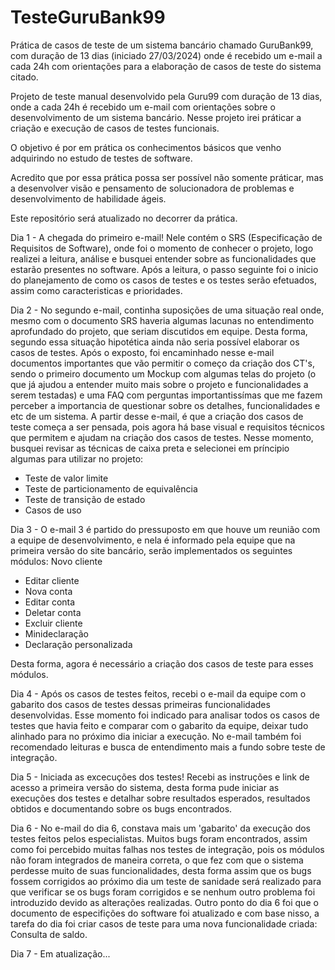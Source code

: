 # TesteGuruBank99
 Prática de casos de teste de um sistema bancário chamado GuruBank99, com duração de 13 dias (iniciado 27/03/2024) onde é recebido um e-mail a cada 24h com orientações para a elaboração de casos de teste do sistema citado.


 Projeto de teste manual desenvolvido pela Guru99 com duração de 13 dias, onde a cada 24h é recebido um e-mail com orientações sobre o desenvolvimento de um sistema bancário. Nesse projeto irei práticar a criação e execução de casos de testes funcionais.

O objetivo é por em prática os conhecimentos básicos que venho adquirindo no estudo de testes de software. 

Acredito que por essa prática possa ser possível não somente práticar, mas a desenvolver visão e pensamento de solucionadora de problemas e desenvolvimento de habilidade ágeis.

Este repositório será atualizado no decorrer da prática.

Dia 1 - A chegada do primeiro e-mail! Nele contém o SRS (Especificação de Requisitos de Software), onde foi o momento de conhecer o projeto, logo realizei a leitura, análise e busquei entender sobre as funcionalidades que estarão presentes no software. Após a leitura, o passo seguinte foi o inicio do planejamento de como os casos de testes e os testes serão efetuados, assim como caracteristicas e prioridades. 

Dia 2 - No segundo e-mail, continha suposições de uma situação real onde, mesmo com o documento SRS haveria algumas lacunas no entendimento aprofundado do projeto, que seriam discutidos em equipe. Desta forma, segundo essa situação hipotética ainda não seria possível elaborar os casos de testes. Após o exposto, foi encaminhado nesse e-mail documentos importantes que vão permitir o começo da criação dos CT's, sendo o primeiro documento um Mockup com algumas telas do projeto (o que já ajudou a entender muito mais sobre o projeto e funcionalidades a serem testadas) e uma FAQ com perguntas importantissímas que me fazem perceber a importancia de questionar sobre os detalhes, funcionalidades e etc de um sistema. A partir desse e-mail, é que a criação dos casos de teste começa a ser pensada, pois agora há base visual e requisitos técnicos que permitem e ajudam na criação dos casos de testes.
Nesse momento, busquei revisar as técnicas de caixa preta e selecionei em príncipio algumas para utilizar no projeto:
- Teste de valor limite
- Teste de particionamento de equivalência
- Teste de transição de estado
- Casos de uso

Dia 3 - O e-mail 3 é partido do pressuposto em que houve um reunião com a equipe de desenvolvimento, e nela é informado pela equipe que na primeira versão do site bancário, serão implementados os seguintes módulos:
Novo cliente
- Editar cliente
- Nova conta
- Editar conta
- Deletar conta
- Excluir cliente
- Minideclaração
- Declaração personalizada

Desta forma, agora é necessário a criação dos casos de teste para esses módulos.

Dia 4 - Após os casos de testes feitos, recebi o e-mail da equipe com o gabarito dos casos de testes dessas primeiras funcionalidades desenvolvidas. Esse momento foi indicado para analisar todos os casos de testes que havia feito e comparar com o gabarito da equipe, deixar tudo alinhado para no próximo dia iniciar a execução. No e-mail também foi recomendado leituras e busca de entendimento mais a fundo sobre teste de integração.

Dia 5 - Iniciada as excecuções dos testes! Recebi as instruções e link de acesso a primeira versão do sistema, desta forma pude iniciar as execuções dos testes e detalhar sobre resultados esperados, resultados obtidos e documentando sobre os bugs encontrados.

Dia 6 - No e-mail do dia 6, constava mais um 'gabarito' da execução dos testes feitos pelos especialistas. Muitos bugs foram encontrados, assim como foi percebido muitas falhas nos testes de integração, pois os módulos não foram integrados de maneira correta, o que fez com que o sistema perdesse muito de suas funcionalidades, desta forma assim que os bugs fossem corrigidos ao próximo dia um teste de sanidade será realizado para que verificar se os bugs foram corrigidos e se nenhum outro problema foi introduzido devido as alterações realizadas.
Outro ponto do dia 6 foi que o documento de especifições do software foi atualizado e com base nisso, a tarefa do dia foi criar casos de teste para uma nova funcionalidade criada: Consulta de saldo.

Dia 7 - Em atualização...
